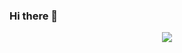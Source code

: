 ### Hi there 👋

<!--
**RWB0104/RWB0104** is a ✨ _special_ ✨ repository because its `README.md` (this file) appears on your GitHub profile.

Here are some ideas to get you started:

- 🔭 I’m currently working on ...
- 🌱 I’m currently learning ...
- 👯 I’m looking to collaborate on ...
- 🤔 I’m looking for help with ...
- 💬 Ask me about ...
- 📫 How to reach me: ...
- 😄 Pronouns: ...
- ⚡ Fun fact: ...
-->

<p align="center">
	<img src="https://github.com/RWB0104/RWB0104/blob/master/%EB%8B%A4%EC%9A%B4%EB%A1%9C%EB%93%9C.gif?raw=true" />
</p>

